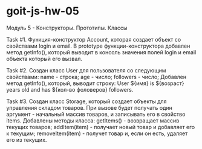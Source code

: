 # goit-js-hw-05

Модуль 5 - Конструкторы. Прототипы. Классы

Task #1. Функция-конструктор Account, которая создает объект со свойствами login
и email. В prototype функции-конструктора добавлен метод getInfo(), который
выводит в консоль значения полей login и email объекта который его вызвал.

Task #2. Создан класс User для пользователя со следующим свойствами: name -
строка; age - число; followers - число; Добавлен метод getInfo(), который,
выводит строку: User ${имя} is ${возраст} years old and has ${кол-во фоловеров}
followers.

Task #3. Создан класс Storage, который создает объекты для управления складом
товаров. При вызове будет получать один аргумент - начальный массив товаров, и
записывать его в свойство items. Добавлены методы класса: getItems() -
возвращает массив текущих товаров; addItem(item) - получает новый товар и
добавляет его к текущим; removeItem(item) - получет товар и, если он есть,
удаляет его из текущих.
